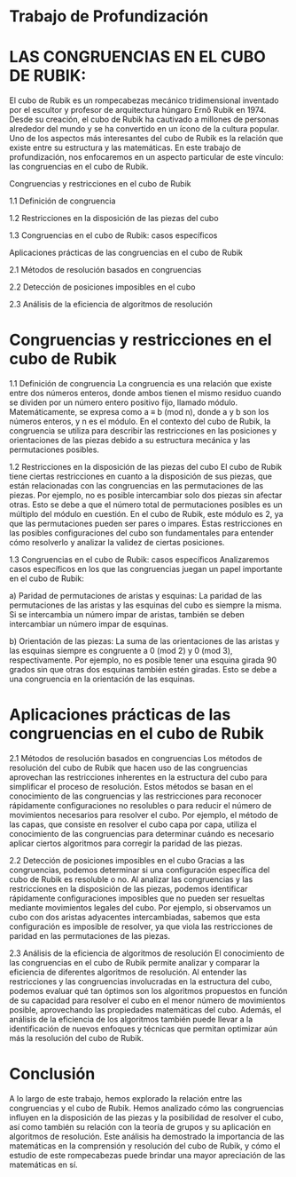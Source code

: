 # Trabajo de Profundización

# LAS CONGRUENCIAS EN EL CUBO DE RUBIK: 


El cubo de Rubik es un rompecabezas mecánico tridimensional inventado por el escultor y profesor de arquitectura húngaro Ernő Rubik en 1974. Desde su creación, el cubo de Rubik ha cautivado a millones de personas alrededor del mundo y se ha convertido en un ícono de la cultura popular. Uno de los aspectos más interesantes del cubo de Rubik es la relación que existe entre su estructura y las matemáticas. En este trabajo de profundización, nos enfocaremos en un aspecto particular de este vínculo: las congruencias en el cubo de Rubik.

Congruencias y restricciones en el cubo de Rubik

1.1 Definición de congruencia

1.2 Restricciones en la disposición de las piezas del cubo

1.3 Congruencias en el cubo de Rubik: casos específicos

Aplicaciones prácticas de las congruencias en el cubo de Rubik

2.1 Métodos de resolución basados en congruencias

2.2 Detección de posiciones imposibles en el cubo

2.3 Análisis de la eficiencia de algoritmos de resolución


# Congruencias y restricciones en el cubo de Rubik

1.1 Definición de congruencia
La congruencia es una relación que existe entre dos números enteros, donde ambos tienen el mismo residuo cuando se dividen por un número entero positivo fijo, llamado módulo. Matemáticamente, se expresa como a ≡ b (mod n), donde a y b son los números enteros, y n es el módulo. En el contexto del cubo de Rubik, la congruencia se utiliza para describir las restricciones en las posiciones y orientaciones de las piezas debido a su estructura mecánica y las permutaciones posibles.

1.2 Restricciones en la disposición de las piezas del cubo
El cubo de Rubik tiene ciertas restricciones en cuanto a la disposición de sus piezas, que están relacionadas con las congruencias en las permutaciones de las piezas. Por ejemplo, no es posible intercambiar solo dos piezas sin afectar otras. Esto se debe a que el número total de permutaciones posibles es un múltiplo del módulo en cuestión. En el cubo de Rubik, este módulo es 2, ya que las permutaciones pueden ser pares o impares. Estas restricciones en las posibles configuraciones del cubo son fundamentales para entender cómo resolverlo y analizar la validez de ciertas posiciones.

1.3 Congruencias en el cubo de Rubik: casos específicos
Analizaremos casos específicos en los que las congruencias juegan un papel importante en el cubo de Rubik:

a) Paridad de permutaciones de aristas y esquinas: La paridad de las permutaciones de las aristas y las esquinas del cubo es siempre la misma. Si se intercambia un número impar de aristas, también se deben intercambiar un número impar de esquinas.

b) Orientación de las piezas: La suma de las orientaciones de las aristas y las esquinas siempre es congruente a 0 (mod 2) y 0 (mod 3), respectivamente. Por ejemplo, no es posible tener una esquina girada 90 grados sin que otras dos esquinas también estén giradas. Esto se debe a una congruencia en la orientación de las esquinas.


# Aplicaciones prácticas de las congruencias en el cubo de Rubik

2.1 Métodos de resolución basados en congruencias
Los métodos de resolución del cubo de Rubik que hacen uso de las congruencias aprovechan las restricciones inherentes en la estructura del cubo para simplificar el proceso de resolución. Estos métodos se basan en el conocimiento de las congruencias y las restricciones para reconocer rápidamente configuraciones no resolubles o para reducir el número de movimientos necesarios para resolver el cubo. Por ejemplo, el método de las capas, que consiste en resolver el cubo capa por capa, utiliza el conocimiento de las congruencias para determinar cuándo es necesario aplicar ciertos algoritmos para corregir la paridad de las piezas.

2.2 Detección de posiciones imposibles en el cubo
Gracias a las congruencias, podemos determinar si una configuración específica del cubo de Rubik es resoluble o no. Al analizar las congruencias y las restricciones en la disposición de las piezas, podemos identificar rápidamente configuraciones imposibles que no pueden ser resueltas mediante movimientos legales del cubo. Por ejemplo, si observamos un cubo con dos aristas adyacentes intercambiadas, sabemos que esta configuración es imposible de resolver, ya que viola las restricciones de paridad en las permutaciones de las piezas.

2.3 Análisis de la eficiencia de algoritmos de resolución
El conocimiento de las congruencias en el cubo de Rubik permite analizar y comparar la eficiencia de diferentes algoritmos de resolución. Al entender las restricciones y las congruencias involucradas en la estructura del cubo, podemos evaluar qué tan óptimos son los algoritmos propuestos en función de su capacidad para resolver el cubo en el menor número de movimientos posible, aprovechando las propiedades matemáticas del cubo. Además, el análisis de la eficiencia de los algoritmos también puede llevar a la identificación de nuevos enfoques y técnicas que permitan optimizar aún más la resolución del cubo de Rubik.


# Conclusión

A lo largo de este trabajo, hemos explorado la relación entre las congruencias y el cubo de Rubik. Hemos analizado cómo las congruencias influyen en la disposición de las piezas y la posibilidad de resolver el cubo, así como también su relación con la teoría de grupos y su aplicación en algoritmos de resolución. Este análisis ha demostrado la importancia de las matemáticas en la comprensión y resolución del cubo de Rubik, y cómo el estudio de este rompecabezas puede brindar una mayor apreciación de las matemáticas en sí.
